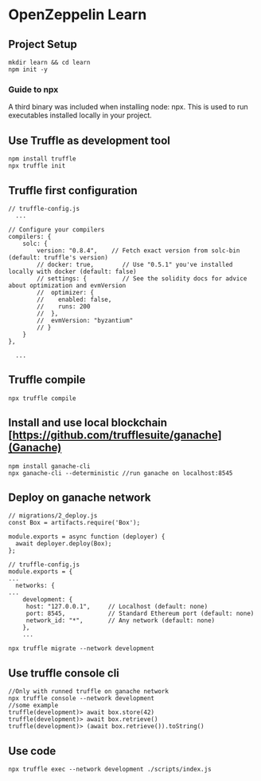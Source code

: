 # OpenZeppelin Learn

## Project Setup
```
mkdir learn && cd learn
npm init -y
```

### Guide to npx
A third binary was included when installing node: npx. This is used to run executables installed locally in your project.

## Use Truffle as development tool
```
npm install truffle
npx truffle init
```

## Truffle first configuration
```
// truffle-config.js
  ...

// Configure your compilers
compilers: {
    solc: {
        version: "0.8.4",    // Fetch exact version from solc-bin (default: truffle's version)
        // docker: true,        // Use "0.5.1" you've installed locally with docker (default: false)
        // settings: {          // See the solidity docs for advice about optimization and evmVersion
        //  optimizer: {
        //    enabled: false,
        //    runs: 200
        //  },
        //  evmVersion: "byzantium"
        // }
    }
},

  ...
```

## Truffle compile
```
npx truffle compile
```

## Install and use local blockchain [https://github.com/trufflesuite/ganache](Ganache)
```
npm install ganache-cli
npx ganache-cli --deterministic //run ganache on localhost:8545
```

## Deploy on ganache network
```
// migrations/2_deploy.js
const Box = artifacts.require('Box');

module.exports = async function (deployer) {
  await deployer.deploy(Box);
};
```


```
// truffle-config.js
module.exports = {
...
  networks: {
...
    development: {
     host: "127.0.0.1",     // Localhost (default: none)
     port: 8545,            // Standard Ethereum port (default: none)
     network_id: "*",       // Any network (default: none)
    },
    ...
```

```
npx truffle migrate --network development
```

## Use truffle console cli
```
//Only with runned truffle on ganache network
npx truffle console --network development
//some example
truffle(development)> await box.store(42)
truffle(development)> await box.retrieve()
truffle(development)> (await box.retrieve()).toString()

```

## Use code
```
npx truffle exec --network development ./scripts/index.js
```
